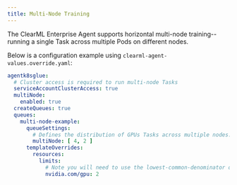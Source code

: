 ```yaml
---
title: Multi-Node Training
--- 
```


The ClearML Enterprise Agent supports horizontal multi-node training--running a single Task across multiple Pods on different nodes.

Below is a configuration example using `clearml-agent-values.override.yaml`:

```yaml
agentk8sglue:
  # Cluster access is required to run multi-node Tasks
  serviceAccountClusterAccess: true
  multiNode:
    enabled: true
  createQueues: true
  queues:
    multi-node-example:
      queueSettings:
        # Defines the distribution of GPUs Tasks across multiple nodes. The format [x, y, ...] specifies the distribution of Tasks as 'x' GPUs on a node and 'y' GPUs on another node. Multiple Pods will be spawned respectively based on the lowest-common-denominator defined.
        multiNode: [ 4, 2 ]
      templateOverrides:
        resources:
          limits:
            # Note you will need to use the lowest-common-denominator of the GPUs distribution defined in `queueSettings.multiNode`.
            nvidia.com/gpu: 2
```